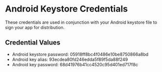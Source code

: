 # Android Keystore Credentials

These credentials are used in conjunction with your Android keystore file to sign your app for distribution.

## Credential Values

- Android keystore password: 05918ff8bc4f0486e10be8750866a8bd
- Android key alias: 93ecdea80fd246edda5f89f5da88f249
- Android key password: 68d41976b41cc4520c95d401ed717f8c
      